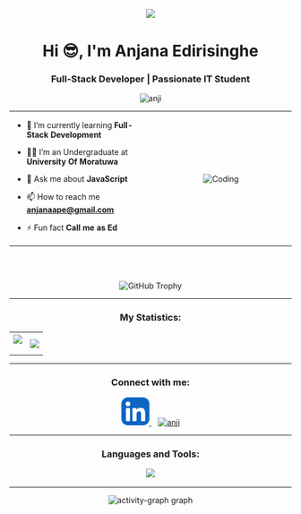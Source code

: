 <p align="center" ><img  src = "https://github.com/7oSkaaa/7oSkaaa/blob/main/Images/about_me.gif?raw=true" width = 100px></p>
<h1 align="center">Hi 😎, I'm Anjana Edirisinghe</h1>
<h3 align="center">Full-Stack Developer | Passionate IT Student</h3>
<p align="center"> <img src="https://komarev.com/ghpvc/?username=anjanaed&label=Profile%20views&color=0e75b6&style=flat" alt="anji" /> </p>





<table align="center">
<tr border="none">
<td width="50%" align="left">
  
- 🌱 I’m currently learning **Full-Stack Development**

- 🧑‍🎓 I’m an Undergraduate at **University Of Moratuwa**

- 💬 Ask me about **JavaScript**

- 📫 How to reach me **anjanaape@gmail.com**
  
- ⚡ Fun fact **Call me as Ed**

</td>
<td width="50%" align="center">

  <img align="center" alt="Coding" width="450" src="https://user-images.githubusercontent.com/74038190/225813708-98b745f2-7d22-48cf-9150-083f1b00d6c9.gif">

  
  </td>
</tr>
</table>

<br><br>
<p align="center">
  <img src="https://github-profile-trophy.vercel.app/?username=anjanaed&title=Followers,Stars,Repositories,Experience,PullRequest,Commits,MultiLanguage,Issue&theme=algolia" alt="GitHub Trophy" />
</p>


---

<h3 align="center">My Statistics:</h3>
<p align="center">
<table align="center">
<tr border="none">
<td width="50%" align="center">
  
  <img  align="center"  src="https://github-readme-stats.vercel.app/api?username=anjanaed&theme=dark&show_icons=true&count_private=true" />
  <br></br>

</td>
<td width="50%" align="center">

  <img  align="center"  src="https://github-readme-stats.anuraghazra1.vercel.app/api/top-langs/?username=anjanaed&theme=dark&hide_border=false&no-bg=true&no-frame=true&langs_count=10"/>
  
  </td>
</tr>
</table>

---

<h3 align="center">Connect with me:</h3>
<p align="center">
  <a href="https://linkedin.com/in/anjana-ed" target="blank">
    <img src="https://github.com/tandpfun/skill-icons/blob/main/icons/LinkedIn.svg" alt="kaveendinethma" height="50" width="50" />
  </a> &nbsp&nbsp
  <a href="https://www.instagram.com/anjana_ed_/" target="blank">
    <img src="https://www.edigitalagency.com.au/wp-content/uploads/new-Instagram-icon-png-full-colour.png" alt="anji" height="50" width="50" />
  </a>
</p>


---

<h3 align="center">Languages and Tools:</h3>

<div align="center">
  <a href="https://skillicons.dev">
    <img src="https://skillicons.dev/icons?i=js,react,python,solidity,mongodb,postgres,nodejs,arduino,blender,c,cpp,css,html,docker,firebase,git,java,laravel,mysql,nestjs,php,postman,prisma,tailwind,ts,vercel&theme=dark&perline=13" />
  </a>
</div>

  


---


<div align="center">
<img src="https://github-readme-activity-graph.vercel.app/graph?username=anjanaed&radius=16&theme=github-dark&area=true&order=5&hide_border=true&custom_title=My%20Contributions" height="300" alt="activity-graph graph"  />
</div>
